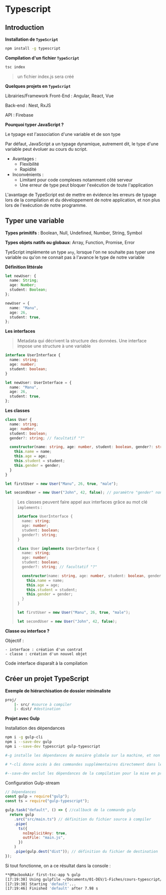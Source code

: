 # Typescript

## Introduction

**Installation de `TypeScript`**

```bash
npm install -g typescript
```

**Compilation d'un fichier `TypeScript`**

```bash
tsc index
```

> un fichier index.js sera créé

**Quelques projets en `TypeScript`**

Librairies/Framework Front-End : Angular, React, Vue

Back-end : Nest, RxJS

API : Firebase

**Pourquoi typer JavaScript ?**

Le typage est l'association d'une variable et de son type

Par défaut, JavaScript a un typage dynamique, autrement dit, le type d'une variable peut évoluer au cours du script.

+ Avantages :
  + Flexibilité
  + Rapidité
+ Inconvénients :
  + Limitant pour code complexes notamment côté serveur
  + Une erreur de type peut bloquer l'exécution de toute l'application

L'avantage de TypeScript est de mettre en évidence les erreurs de typage lors de la compilation et du développement de notre application, et non plus lors de l'exécution de notre programme.

## Typer une variable

**Types primitifs** : Boolean, Null, Undefined, Number, String, Symbol

**Types objets natifs ou globaux**: Array, Function, Promise, Error

TyeScript implémente un type `any`, lorsque l'on ne souhaite pas typer une variable ou qu'on ne connait pas à l'avance le type de notre variable

**Définition littérale**

```typescript
let newUser: {
  name: String;
  age: Number;
  student: Boolean;
};

newUser = {
  name: "Manu",
  age: 26,
  student: true,
};
```

**Les interfaces**

> Metadata qui décrivent la structure des données. Une interface impose une structure à une variable

```typescript
interface UserInterface {
  name: string;
  age: number;
  student: boolean;
}

let newUser: UserInterface = {
  name: "Manu",
  age: 26,
  student: true,
};
```

**Les classes**

```typescript
class User {
  name: string;
  age: number;
  student: boolean;
  gender?: string; // facultatif "?"

  constructor(name: string, age: number, student: boolean, gender?: string) {
    this.name = name;
    this.age = age;
    this.student = student;
    this.gender = gender;
  }
}

let firstUser = new User("Manu", 26, true, "male");

let secondUser = new User("John", 42, false); // paramètre "gender" non renseigné

```



> Les classes peuvent faire appel aux interfaces grâce au mot clé `implements` :
>
> ```typescript
> interface UserInterface {
>   name: string;
>   age: number;
>   student: boolean;
>   gender?: string;
> }
> 
> class User implements UserInterface {
>   name: string;
>   age: number;
>   student: boolean;
>   gender?: string; // facultatif "?"
> 
>   constructor(name: string, age: number, student: boolean, gender?: string) {
>     this.name = name;
>     this.age = age;
>     this.student = student;
>     this.gender = gender;
>   }
> }
> 
> let firstUser = new User("Manu", 26, true, "male");
> 
> let secondUser = new User("John", 42, false);
> ```

**Classe ou interface ?**

Objectif :

	- interface : création d'un contrat
	- classe : création d'un nouvel objet

Code interface disparaît à la compilation

## Créer un projet TypeScript

**Exemple de hiérarchisation de dossier minimaliste**

```bash
proj/
	|- src/ #source à compiler
	|- dist/ #destination
```

**Projet avec Gulp**

Installation des dépendances

```bash
npm i -g gulp-cli
npm i --save-dev gulp 
npm i --save-dev typescript gulp-typescript

#-g installe les dépendances de manière globale sur la machine, et non seulement dans l'application

# *-cli donne accès à des commandes supplémentaires directement dans le terminal

#--save-dev exclut les dépendances de la compilation pour la mise en production de l'application
```

Configuration Gulp-stream

```javascript
// Dépendances
const gulp = require("gulp");
const ts = require("gulp-typescript");

gulp.task("default", () => { //callback de la commande gulp
  return gulp
    .src("src/main.ts") // définition du fichier source à compiler
    .pipe(
      ts({
        noImplicitAny: true,
        outFile: "main.js",
      })
    )
    .pipe(gulp.dest("dist")); // définition du fichier de destination
});
```

Si tout fonctionne, on a ce résultat dans la console :

```bash
**@MacbookAir first-tsc-app % gulp 
[17:19:38] Using gulpfile ~/Documents/01-DEV/1-Fiches/cours-typescript/ressources/first-tsc-app/gulpfile.js
[17:19:38] Starting 'default'...
[17:19:46] Finished 'default' after 7.98 s
```















